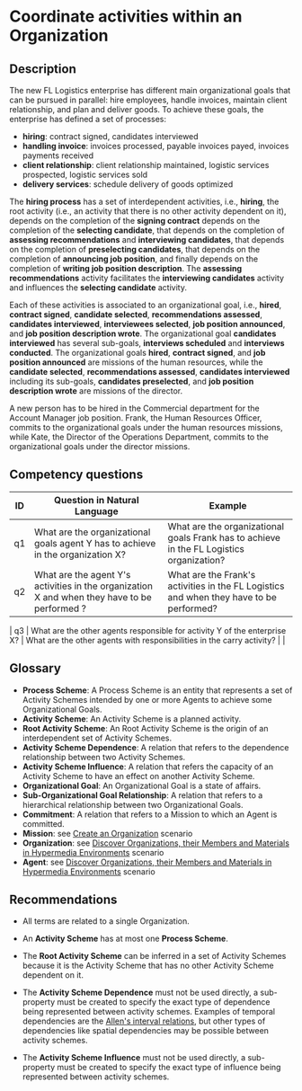 # Coordinate activities within an Organization

## Description

The new FL Logistics enterprise has different main organizational goals that can be pursued in parallel: hire employees, handle invoices, maintain client relationship, and plan and deliver goods. To achieve these goals, the enterprise has defined a set of processes:
* **hiring**: contract signed, candidates interviewed
* **handling invoice**: invoices processed, payable invoices payed, invoices payments received
* **client relationship**: client relationship maintained, logistic services prospected, logistic services sold
* **delivery services**: schedule delivery of goods optimized

The **hiring process** has a set of interdependent activities, i.e., **hiring**, the root activity (i.e., an activity that there is no other activity dependent on it), depends on the completion of the **signing contract** depends on the completion of the **selecting candidate**, that depends on the completion of **assessing recommendations** and **interviewing candidates**, that depends on the completion of **preselecting candidates**, that depends on the completion of **announcing job position**, and finally depends on the completion of **writing job position description**. The **assessing recommendations** activity facilitates the **interviewing candidates** activity and influences the **selecting candidate** activity.

Each of these activities is associated to an organizational goal, i.e., **hired**, **contract signed**, **candidate selected**, **recommendations assessed**, **candidates interviewed**, **interviewees selected**, **job position announced**, and **job position description wrote**. The organizational goal **candidates interviewed** has several sub-goals, **interviews scheduled** and **interviews conducted**. The organizational goals **hired**, **contract signed**, and **job position announced** are missions of the human resources, while the **candidate selected**, **recommendations assessed**, **candidates interviewed** including its sub-goals, **candidates preselected**, and **job position description wrote** are missions of the director.

A new person has to be hired in the Commercial department for the Account Manager job position. Frank, the Human Resources Officer, commits to the organizational goals under the human resources missions, while Kate, the Director of the Operations Department, commits to the organizational goals under the director missions.

## Competency questions

| ID | Question in Natural Language | Example |
|----|------------------------------|---------| 
| q1 | What are the organizational goals agent Y has to achieve in the organization X?              | What are the organizational goals Frank has to achieve in the FL Logistics organization? | |
| q2 | What are the agent Y's activities in the organization X and when they have to be performed ? | What are the Frank's activities in the FL Logistics and when they have to be performed?  | |

| q3 | What are the other agents responsible for activity Y of the enterprise X?                    | What are the other agents with responsibilities in the carry activity? | |

## Glossary

* **Process Scheme**: A Process Scheme is an entity that represents a set of Activity Schemes intended by one or more Agents to achieve some Organizational Goals.
* **Activity Scheme**: An Activity Scheme is a planned activity.
* **Root Activity Scheme**: An Root Activity Scheme is the origin of an interdependent set of Activity Schemes.
* **Activity Scheme Dependence**: A relation that refers to the dependence relationship between two Activity Schemes.
* **Activity Scheme Influence**: A relation that refers the capacity of an Activity Scheme to have an effect on another Activity Scheme.
* **Organizational Goal**: An Organizational Goal is a state of affairs.
* **Sub-Organizational Goal Relationship**: A relation that refers to a hierarchical relationship between two Organizational Goals.
* **Commitment**: A relation that refers to a Mission to which an Agent is committed.
* **Mission**: see [Create an Organization](https://github.com/HyperAgents/hmas/blob/master/domains/logistics/create-organization/README.md) scenario
* **Organization**: see [Discover Organizations, their Members and Materials in Hypermedia Environments](https://github.com/HyperAgents/hmas/blob/master/domains/manufacturing-environments/discover-organization/README.md) scenario
* **Agent**: see [Discover Organizations, their Members and Materials in Hypermedia Environments](https://github.com/HyperAgents/hmas/blob/master/domains/manufacturing-environments/discover-organization/README.md) scenario

## Recommendations

* All terms are related to a single Organization.

* An **Activity Scheme** has at most one **Process Scheme**.

* The **Root Activity Scheme** can be inferred in a set of Activity Schemes because it is the Activity Scheme that has no other Activity Scheme dependent on it.

* The **Activity Scheme Dependence** must not be used directly, a sub-property must be created to specify the exact type of dependence being represented between activity schemes. Examples of temporal dependencies are the [Allen's interval relations](https://doi.org/10.1145/182.358434), but other types of dependencies like spatial dependencies may be possible between activity schemes.

* The **Activity Scheme Influence** must not be used directly, a sub-property must be created to specify the exact type of influence being represented between activity schemes.

